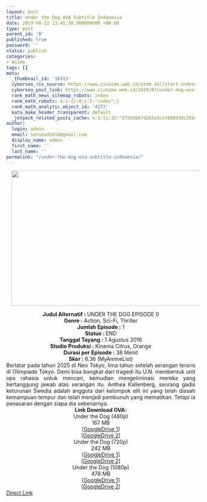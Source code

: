```yaml
---
layout: post
title: Under the Dog OVA Subtitle Indonesia
date: 2019-08-22 13:41:38.000000000 +00:00
type: post
parent_id: '0'
published: true
password: ''
status: publish
categories:
- Anime
tags: []
meta:
  _thumbnail_id: '16313'
  cyberseo_rss_source: https://www.ciunime.web.id/atom.xml?start-index=3601&max-results=150
  cyberseo_post_link: https://www.ciunime.web.id/2019/07/under-dog-ova-subtitle-indonesia.html
  rank_math_news_sitemap_robots: index
  rank_math_robots: a:1:{i:0;s:5:"index";}
  rank_math_analytic_object_id: '4172'
  kata_make_header_transparent: default
  _jetpack_related_posts_cache: a:1:{s:32:"37550b67d263a3ce789993dc25046c5f";a:2:{s:7:"expires";i:1651874728;s:7:"payload";a:0:{}}}
author:
  login: admin
  email: senseads014@gmail.com
  display_name: admin
  first_name: ''
  last_name: ''
permalink: "/under-the-dog-ova-subtitle-indonesia/"
---
```

<div class="separator" style="clear: both; text-align: center;"><a href="https://1.bp.blogspot.com/-ljlga4zT3OI/XTbZwJqhc1I/AAAAAAAAccI/5bTV2JlRTXE_waoT3otZ0P3xAV66WwPbgCLcBGAs/s1600/Under%2Bthe%2BDog%2BOVA.jpg" imageanchor="1" style="margin-left: 1em; margin-right: 1em;"><img border="0" data-original-height="720" data-original-width="1280" height="360" src="{{ site.baseurl }}/assets/2019/08/Under%2Bthe%2BDog%2BOVA.jpg" width="640" /></a></div>
<p>
<div style="text-align: center;"><b>Judul</b><b><b> Alternatif </b>:</b> UNDER THE DOG EPISODE 0</div>
<div style="text-align: center;"><b><b>Genre :</b></b> Action, Sci-Fi, Thriller</div>
<div style="text-align: center;"><b>Jumlah Episode :</b> 1<br /><b>Status :&nbsp;</b>END<br /><b>Tanggal Tayang :</b> 1 Agustus 2016<br /><b>Studio Produksi :</b> Kinema Citrus, Orange<br /><b>Durasi per Episode :</b> 38 Menit</div>
<div style="text-align: center;"><b>Skor :</b> 6.36 (MyAnimeList)</div>
<div style="text-align: center;"></div>
<div style="text-align: justify;"><span class="isi">Berlatar pada tahun 2025 di Neo Tokyo, lima tahun setelah serangan teroris di Olimpiade Tokyo. Demi bisa bangkat dari tragedi itu U.N. membentuk unit ops rahasia untuk mencari, kemudian mengeliminasi mereka yang bertanggung jawab atas serangan itu. Anthea Kallenberg, seorang gadis keturunan Swedia adalah anggota dari kelompok elit ini yang telah diasah kemampuan tempur dan telah menjadi pembunuh yang mematikan. Tetapi ia penasaran dengan siapa dia sebenarnya.</span></div>
<div style="text-align: justify;"></div>
<div style="text-align: justify;"></div>
<div style="text-align: center;"><b>Link Download OVA:</b></div>
<div style="text-align: center;">Under the Dog (480p)</div>
<div style="text-align: center;">
<div style="text-align: center;">167 MB</div>
<div style="text-align: center;">[<a href="https://drive.google.com/file/d/1Ir0Jw4g5enxzQ2rSzsCrpov7PHb6SpDJ/view" target="_blank" rel="noopener">GoogleDrive 1</a>]<br />[<a href="https://drive.google.com/file/d/1EFZ3DOuFCgATfoeBk4Er5WhKE0jXGdAk/view" target="_blank" rel="noopener">GoogleDrive 2</a>]
<div style="text-align: center;">Under the Dog (720p)</div>
<div style="text-align: center;">242 MB</div>
<div style="text-align: center;">[<a href="https://drive.google.com/file/d/1OzwdynNFwoH-kgJO1gpkWMg8ByYPgx6s/view" target="_blank" rel="noopener">GoogleDrive 1</a>]<br />[<a href="https://drive.google.com/file/d/1w1Ah0FZIJaq5XacANncV-i7tfgoUYxjE/view" target="_blank" rel="noopener">GoogleDrive 2</a>]
<div style="text-align: center;">Under the Dog (1080p)</div>
<div style="text-align: center;">478 MB</div>
<div style="text-align: center;">[<a href="https://drive.google.com/file/d/1ZnRrGWTgRJ9HV_pMVIzWs6wZys4cfXdj/view" target="_blank" rel="noopener">GoogleDrive 1</a>]<br />[<a href="https://drive.google.com/file/d/1ABRTpwwiNW8YP5Gj5KWgqlkFLP_YkxBY/view" target="_blank" rel="noopener">GoogleDrive 2</a>]</div>
</div>
</div>
</div>
<link rel="stylesheet" href="https://cdnjs.cloudflare.com/ajax/libs/font-awesome/4.7.0/css/font-awesome.min.css" />
<div class="divbtn"> <a href="https://handymansurrender.com/fihup8buzv?key=94550f7ce39444073321dde3b8782f97" class="btn"><i class="fa fa-download"></i> Direct Link</a> </div>
